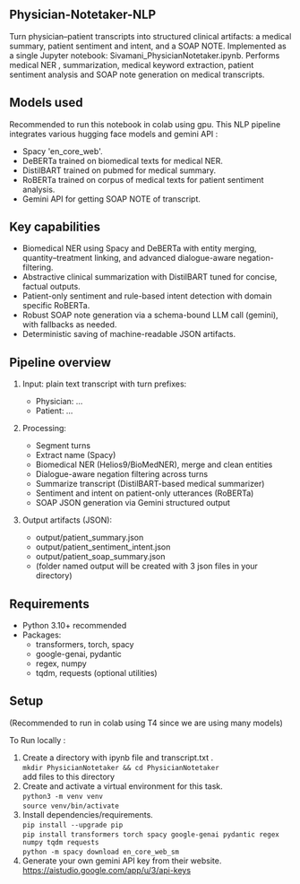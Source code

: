 ## Physician-Notetaker-NLP

Turn physician–patient transcripts into structured clinical artifacts: a medical summary, patient sentiment and intent, and a SOAP NOTE. Implemented as a single Jupyter notebook: Sivamani_PhysicianNotetaker.ipynb. Performs medical NER , summarization, medical keyword extraction, patient sentiment analysis and SOAP note generation on medical transcripts.

## Models used

Recommended to run this notebook in colab using gpu.
This NLP pipeline integrates various hugging face models and gemini API :
- Spacy 'en_core_web'.
- DeBERTa trained on biomedical texts for medical NER.
- DistilBART trained on pubmed for medical summary.
- RoBERTa trained on corpus of medical texts for patient sentiment analysis.
- Gemini API for getting SOAP NOTE of transcript.


## Key capabilities

- Biomedical NER using Spacy and DeBERTa with entity merging, quantity–treatment linking, and advanced dialogue-aware negation-filtering.
- Abstractive clinical summarization with DistilBART tuned for concise, factual outputs.
- Patient-only sentiment and rule-based intent detection with domain specific RoBERTa.
- Robust SOAP note generation via a schema-bound LLM call (gemini), with fallbacks as needed.
- Deterministic saving of machine-readable JSON artifacts.

## Pipeline overview

1) Input: plain text transcript with turn prefixes:
   - Physician: …
   - Patient: …

2) Processing:
   - Segment turns
   - Extract name (Spacy)
   - Biomedical NER (Helios9/BioMedNER), merge and clean entities
   - Dialogue-aware negation filtering across turns
   - Summarize transcript (DistilBART-based medical summarizer)
   - Sentiment and intent on patient-only utterances (RoBERTa)
   - SOAP JSON generation via Gemini structured output 

3) Output artifacts (JSON):
   - output/patient_summary.json
   - output/patient_sentiment_intent.json
   - output/patient_soap_summary.json
   - (folder named output will be created with 3 json files in your directory)


## Requirements

- Python 3.10+ recommended
- Packages:
  - transformers, torch, spacy
  - google-genai, pydantic
  - regex, numpy
  - tqdm, requests (optional utilities)

## Setup

(Recommended to run in colab using T4 since we are using many models)

To Run locally :
1) Create a directory with ipynb file and transcript.txt .   
   ```mkdir PhysicianNotetaker && cd PhysicianNotetaker```   
   add files to this directory
2) Create and activate a virtual environment for this task.   
   ```python3 -m venv venv```  
   ```source venv/bin/activate```  
3) Install dependencies/requirements.  
   ```pip install --upgrade pip```  
   ```pip install transformers torch spacy google-genai pydantic regex numpy tqdm requests```  
   ```python -m spacy download en_core_web_sm```  
4) Generate your own gemini API key from their website.  
   https://aistudio.google.com/app/u/3/api-keys

